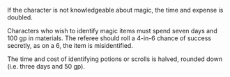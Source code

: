 If the character is not knowledgeable about magic, the time and expense is doubled.

Characters who wish to identify magic items must spend seven days and 100 gp in materials. The referee should roll a 4-in-6 chance of success secretly, as on a 6, the item is misidentified.

The time and cost of identifying potions or scrolls is halved, rounded down (i.e. three days and 50 gp).